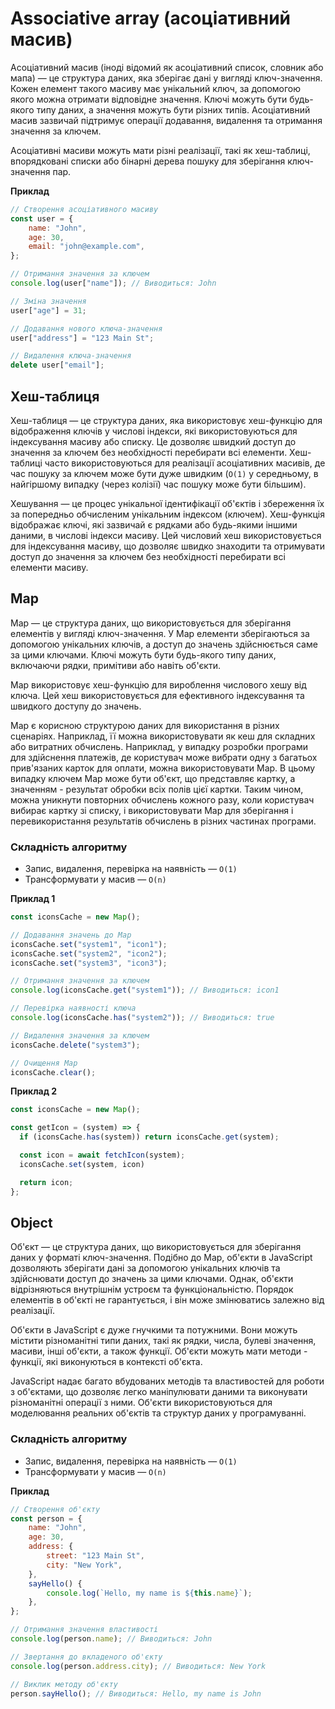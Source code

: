 # Associative array (асоціативний масив)

Асоціативний масив (іноді відомий як асоціативний список, словник або мапа) — це структура даних, яка зберігає дані у вигляді ключ-значення. Кожен елемент такого масиву має унікальний ключ, за допомогою якого можна отримати відповідне значення. Ключі можуть бути будь-якого типу даних, а значення можуть бути різних типів. Асоціативний масив зазвичай підтримує операції додавання, видалення та отримання значення за ключем.

Асоціативні масиви можуть мати різні реалізації, такі як хеш-таблиці, впорядковані списки або бінарні дерева пошуку для зберігання ключ-значення пар.

**Приклад**

```js
// Створення асоціативного масиву
const user = {
    name: "John",
    age: 30,
    email: "john@example.com",
};

// Отримання значення за ключем
console.log(user["name"]); // Виводиться: John

// Зміна значення
user["age"] = 31;

// Додавання нового ключа-значення
user["address"] = "123 Main St";

// Видалення ключа-значення
delete user["email"];
```

## Хеш-таблиця

Хеш-таблиця — це структура даних, яка використовує хеш-функцію для відображення ключів у числові індекси, які використовуються для індексування масиву або списку. Це дозволяє швидкий доступ до значення за ключем без необхідності перебирати всі елементи. Хеш-таблиці часто використовуються для реалізації асоціативних масивів, де час пошуку за ключем може бути дуже швидким (`O(1)` у середньому, в найгіршому випадку (через колізії) час пошуку може бути більшим).

Хешування — це процес унікальної ідентифікації об'єктів і збереження їх за попередньо обчисленим унікальним індексом (ключем). Хеш-функція відображає ключі, які зазвичай є рядками або будь-якими іншими даними, в числові індекси масиву. Цей числовий хеш використовується для індексування масиву, що дозволяє швидко знаходити та отримувати доступ до значення за ключем без необхідності перебирати всі елементи масиву.

## Map

Map — це структура даних, що використовується для зберігання елементів у вигляді ключ-значення. У Map елементи зберігаються за допомогою унікальних ключів, а доступ до значень здійснюється саме за цими ключами. Ключі можуть бути будь-якого типу даних, включаючи рядки, примітиви або навіть об'єкти.

Map використовує хеш-функцію для вироблення числового хешу від ключа. Цей хеш використовується для ефективного індексування та швидкого доступу до значень.

Map є корисною структурою даних для використання в різних сценаріях. Наприклад, її можна використовувати як кеш для складних або витратних обчислень. Наприклад, у випадку розробки програми для здійснення платежів, де користувач може вибрати одну з багатьох прив'язаних карток для оплати, можна використовувати Map. В цьому випадку ключем Map може бути об'єкт, що представляє картку, а значенням - результат обробки всіх полів цієї картки. Таким чином, можна уникнути повторних обчислень кожного разу, коли користувач вибирає картку зі списку, і використовувати Map для зберігання і перевикористання результатів обчислень в різних частинах програми.

### Складність алгоритму

-   Запис, видалення, перевірка на наявність — `O(1)`
-   Трансформувати у масив — `O(n)`

**Приклад 1**

```js
const iconsCache = new Map();

// Додавання значень до Map
iconsCache.set("system1", "icon1");
iconsCache.set("system2", "icon2");
iconsCache.set("system3", "icon3");

// Отримання значення за ключем
console.log(iconsCache.get("system1")); // Виводиться: icon1

// Перевірка наявності ключа
console.log(iconsCache.has("system2")); // Виводиться: true

// Видалення значення за ключем
iconsCache.delete("system3");

// Очищення Map
iconsCache.clear();
```

**Приклад 2**

```js
const iconsCache = new Map();

const getIcon = (system) => {
  if (iconsCache.has(system)) return iconsCache.get(system);

  const icon = await fetchIcon(system);
  iconsCache.set(system, icon)

  return icon;
};
```

## Object

Об'єкт — це структура даних, що використовується для зберігання даних у форматі ключ-значення. Подібно до Map, об'єкти в JavaScript дозволяють зберігати дані за допомогою унікальних ключів та здійснювати доступ до значень за цими ключами. Однак, об'єкти відрізняються внутрішнім устроєм та функціональністю. Порядок елементів в об'єкті не гарантується, і він може змінюватись залежно від реалізації.

Об'єкти в JavaScript є дуже гнучкими та потужними. Вони можуть містити різноманітні типи даних, такі як рядки, числа, булеві значення, масиви, інші об'єкти, а також функції. Об'єкти можуть мати методи - функції, які виконуються в контексті об'єкта.

JavaScript надає багато вбудованих методів та властивостей для роботи з об'єктами, що дозволяє легко маніпулювати даними та виконувати різноманітні операції з ними. Об'єкти використовуються для моделювання реальних об'єктів та структур даних у програмуванні.

### Складність алгоритму

-   Запис, видалення, перевірка на наявність — `O(1)`
-   Трансформувати у масив — `O(n)`

**Приклад**

```js
// Створення об'єкту
const person = {
    name: "John",
    age: 30,
    address: {
        street: "123 Main St",
        city: "New York",
    },
    sayHello() {
        console.log(`Hello, my name is ${this.name}`);
    },
};

// Отримання значення властивості
console.log(person.name); // Виводиться: John

// Звертання до вкладеного об'єкту
console.log(person.address.city); // Виводиться: New York

// Виклик методу об'єкту
person.sayHello(); // Виводиться: Hello, my name is John
```
